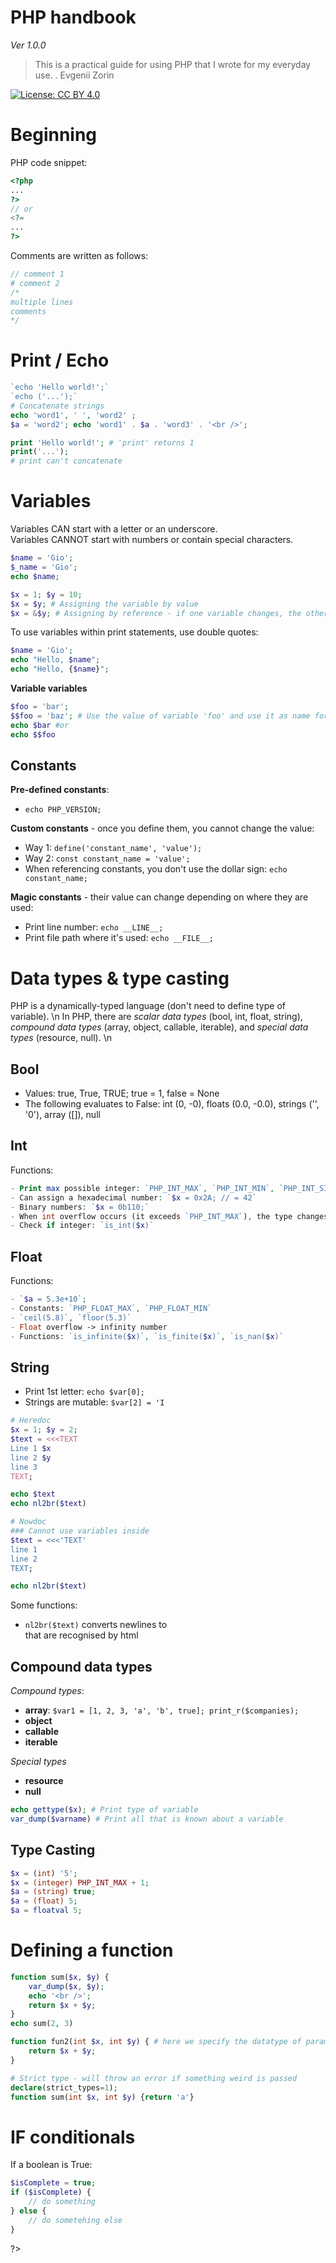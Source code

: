 # PHP handbook

*Ver 1.0.0*

> This is a practical guide for using PHP that I wrote for my everyday use. 
> .
> Evgenii Zorin

[![License: CC BY 4.0](https://img.shields.io/badge/License-CC_BY_4.0-lightgrey.svg)](https://creativecommons.org/licenses/by/4.0/)


# Beginning

PHP code snippet:
```php
<?php
...
?>
// or
<?=
...
?>
```

Comments are written as follows:
```php
// comment 1   
# comment 2   
/* 
multiple lines
comments
*/
```

# Print / Echo 

```php
`echo 'Hello world!';`   
`echo ('...');`
# Concatenate strings
echo 'word1', ' ', 'word2' ;
$a = 'word2'; echo 'word1' . $a . 'word3' . '<br />'; 

print 'Hello world!'; # 'print' returns 1
print('...');
# print can't concatenate 

```


# Variables

Variables CAN start with a letter or an underscore.    
Variables CANNOT start with numbers or contain special characters. 

```php
$name = 'Gio';
$_name = 'Gio';
echo $name;

$x = 1; $y = 10; 
$x = $y; # Assigning the variable by value
$x = &$y; # Assigning by reference - if one variable changes, the other will change too
```

To use variables within print statements, use double quotes:
```php
$name = 'Gio';
echo "Hello, $name";
echo "Hello, {$name}";
```

**Variable variables**

```php
$foo = 'bar'; 
$$foo = 'baz'; # Use the value of variable 'foo' and use it as name for a new variable defined with value 'baz'
echo $bar #or
echo $$foo
```

## Constants

**Pre-defined constants**:
- `echo PHP_VERSION;`

**Custom constants** - once you define them, you cannot change the value:
- Way 1: `define('constant_name', 'value');`
- Way 2: `const constant_name = 'value';` 
- When referencing constants, you don't use the dollar sign: `echo constant_name;`

**Magic constants** - their value can change depending on where they are used:
- Print line number: `echo __LINE__;`
- Print file path where it's used: `echo __FILE__;`





# Data types & type casting

PHP is a dynamically-typed language (don't need to define type of variable). \n
In PHP, there are *scalar data types* (bool, int, float, string), *compound data types* (array, object, callable, iterable), and *special data types* (resource, null). \n

## Bool
- Values: true, True, TRUE; true = 1, false = None
- The following evaluates to False: int (0, -0), floats (0.0, -0.0), strings ('', '0'), array ([]), null

## Int

Functions:
```php
- Print max possible integer: `PHP_INT_MAX`, `PHP_INT_MIN`, `PHP_INT_SIZE`
- Can assign a hexadecimal number: `$x = 0x2A; // = 42`
- Binary numbers: `$x = 0b110;`
- When int overflow occurs (it exceeds `PHP_INT_MAX`), the type changes to float, in the format 9.22E+18
- Check if integer: `is_int($x)`

```

## Float
Functions:
```php
- `$a = 5.3e+10`;
- Constants: `PHP_FLOAT_MAX`, `PHP_FLOAT_MIN`
- `ceil(5.8)`, `floor(5.3)`
- Float overflow -> infinity number
- Functions: `is_infinite($x)`, `is_finite($x)`, `is_nan($x)`
```

## String

- Print 1st letter: `echo $var[0];`
- Strings are mutable: `$var[2] = 'I`

```php
# Heredoc 
$x = 1; $y = 2;
$text = <<<TEXT
Line 1 $x
line 2 $y
line 3
TEXT;

echo $text
echo nl2br($text)

# Nowdoc
### Cannot use variables inside
$text = <<<'TEXT'
line 1
line 2
TEXT;

echo nl2br($text)
```

Some functions:
- `nl2br($text)` converts newlines to <br> that are recognised by html

## Compound data types
*Compound types*:
- **array**: `$var1 = [1, 2, 3, 'a', 'b', true]; print_r($companies);`
- **object**
- **callable**
- **iterable**

*Special types*
- **resource**
- **null**

```php
echo gettype($x); # Print type of variable
var_dump($varname) # Print all that is known about a variable
```

## Type Casting

```php
$x = (int) '5';
$x = (integer) PHP_INT_MAX + 1;
$a = (string) true;
$a = (float) 5; 
$a = floatval 5; 
```


# Defining a function

```php
function sum($x, $y) {
	var_dump($x, $y);
	echo '<br />';
	return $x + $y;
}
echo sum(2, 3)

function fun2(int $x, int $y) { # here we specify the datatype of parameters; here, it will convert variables into the specified datatype
	return $x + $y;
}

# Strict type - will throw an error if something weird is passed
declare(strict_types=1);
function sum(int $x, int $y) {return 'a'}

```

# IF conditionals

If a boolean is True:
```php
$isComplete = true;
if ($isComplete) {
	// do something
} else {
	// do sometehing else
}

```



?>